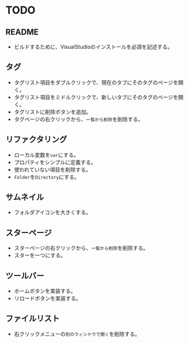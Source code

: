 # TODO
## README
* ビルドするために、VisualStudioのインストールを必須を記述する。
## タグ
* タグリスト項目をダブルクリックで、現在のタブにそのタグのページを開く。
* タグリスト項目をミドルクリックで、新しいタブにそのタグのページを開く。
* タグリストに削除ボタンを追加。
* タグページの右クリックから、`一覧から削除`を削除する。
## リファクタリング 
* ローカル変数を`var`にする。
* プロパティをシンプルに定義する。
* 使われていない項目を削除する。
* `Folder`を`Directory`にする。
## サムネイル
* フォルダアイコンを大きくする。
## スターページ
* スターページの右クリックから、`一覧から削除`を削除する。
* スターを一つにする。
## ツールバー
* ホームボタンを実装する。
* リロードボタンを実装する。
## ファイルリスト
* 右クリックメニューの`別のウィンドウで開く`を削除する。